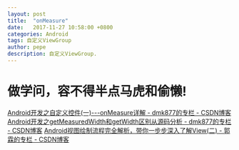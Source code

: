 ```yaml
---
layout: post
title:  "onMeasure"
date:   2017-11-27 10:58:00 +0800
categories: Android
tags: 自定义ViewGroup
author: pepe
description: 自定义ViewGroup.
---
```


做学问，容不得半点马虎和偷懒!
============


[Android开发之自定义控件(一)---onMeasure详解 - dmk877的专栏 - CSDN博客](http://blog.csdn.net/dmk877/article/details/49558367)
[Android开发之getMeasuredWidth和getWidth区别从源码分析 - dmk877的专栏 - CSDN博客](http://blog.csdn.net/dmk877/article/details/49734869)
[Android视图绘制流程完全解析，带你一步步深入了解View(二) - 郭霖的专栏 - CSDN博客](http://blog.csdn.net/guolin_blog/article/details/16330267)